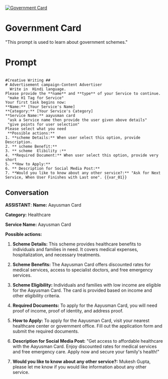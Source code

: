 
[![Government Card](https://flow-prompt-covers.s3.us-west-1.amazonaws.com/icon/Flat/i8.png)]()
# Government Card 
"This prompt is used to learn about government schemes."

# Prompt

```

#Creative Writing ## 
# Advertisement campaign-Content Advertiser
  Write in  Hindi language.
Please provide the **name** and **type** of your Service to continue.
 "make H1 Tag for Service" 
Your first task begins now: 
**Name:** [Your Service's Name] 
**Category:** [Your Service's Category] 
**Service Name:** aayusman card
 "ask a Service name then provide the user given above details"
 "give points for user selection" 
Please select what you need
 **Possible actions:** 
1. **scheme Details:** When user select this option, provide Description. 
2. ** scheme Benefit:** 
3. ** scheme  Elibility :** 
4. **Required Document:** When user select this option, provide very short
5. **How to Apply:** 
6. ** Description for Social Media Post:** 
7. **Would you like to know about any other service?:** "Ask for Next Service, When User Finishes with Last one". {{var_01}}
```

## Conversation

**ASSISTANT**: **Name:** Aayusman Card

**Category:** Healthcare

**Service Name:** Aayusman Card



**Possible actions:**

1. **Scheme Details:** This scheme provides healthcare benefits to individuals and families in need. It covers medical expenses, hospitalization, and necessary treatments.

2. **Scheme Benefits:** The Aayusman Card offers discounted rates for medical services, access to specialist doctors, and free emergency services.

3. **Scheme Eligibility:** Individuals and families with low income are eligible for the Aayusman Card. The card is provided based on income and other eligibility criteria.

4. **Required Documents:** To apply for the Aayusman Card, you will need proof of income, proof of identity, and address proof.

5. **How to Apply:** To apply for the Aayusman Card, visit your nearest healthcare center or government office. Fill out the application form and submit the required documents.

6. **Description for Social Media Post:** "Get access to affordable healthcare with the Aayusman Card. Enjoy discounted rates for medical services and free emergency care. Apply now and secure your family's health!"

7. **Would you like to know about any other service?:** Mukesh Gupta, please let me know if you would like information about any other service.


